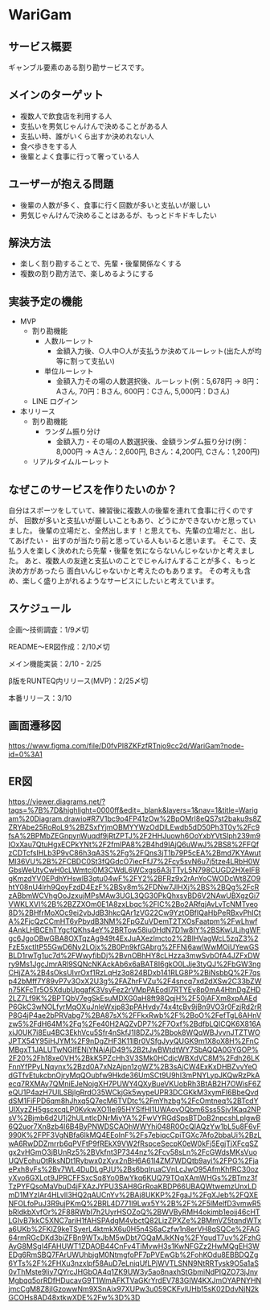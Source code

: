 # WariGam

## サービス概要

ギャンブル要素のある割り勘サービスです。

## メインのターゲット

- 複数人で飲食店を利用する人
- 支払いを男気じゃんけんで決めることがある人
- 支払い時、誰がいくら出すか決めれない人
- 食べ歩きをする人
- 後輩とよく食事に行って奢っている人

## ユーザーが抱える問題

- 後輩の人数が多く、食事に行く回数が多いと支払いが厳しい
- 男気じゃんけんで決めることはあるが、もっとドキドキしたい

## 解決方法

- 楽しく割り勘することで、先輩・後輩関係なくする
- 複数の割り勘方法で、楽しめるようにする

## 実装予定の機能

- MVP
  - 割り勘機能
    - 人数ルーレット
      - 金額入力後、○人中○人が支払うか決めてルーレット(出た人が均等に割って支払い)
    - 単位ルーレット
      - 金額入力その場の人数選択後、ルーレット(例：5,678円 → 8円：Aさん, 70円：Bさん, 600円：Cさん, 5,000円：Dさん)
  - LINE ログイン
- 本リリース
  - 割り勘機能
    - ランダム振り分け
      - 金額入力・その場の人数選択後、金額ランダム振り分け(例：8,000円 → Aさん：2,600円, Bさん：4,200円, Cさん：1,200円)
  - リアルタイムルーレット

## なぜこのサービスを作りたいのか？

自分はスポーツをしていて、練習後に複数人の後輩を連れて食事に行くのですが、
回数が多いと支払いが厳しいこともあり、どうにかできないかと思っていました。
後輩の立場だと、全然出します！と思えても、先輩の立場だと、出してあげたい・
出すのが当たり前と思っている人もいると思います。
そこで、支払う人を楽しく決めれたら先輩・後輩を気にならないんじゃないかと考えました。
あと、複数人の友達と支払いのことでじゃんけんすることが多く、もっと決め方があったら
面白いんじゃないかと考えたのもあります。
その考えも含め、楽しく盛り上がれるようなサービスにしたいと考えています。

## スケジュール

企画〜技術調査：1/9〆切

README〜ER図作成：2/10〆切

メイン機能実装：2/10 - 2/25

β版をRUNTEQ内リリース(MVP)：2/25〆切

本番リリース：3/10

## 画面遷移図
https://www.figma.com/file/D0fvPI8ZKFzfRTnjo9cc2d/WariGam?node-id=0%3A1

## ER図
https://viewer.diagrams.net/?tags=%7B%7D&highlight=0000ff&edit=_blank&layers=1&nav=1&title=Warigam%20Diagram.drawio#R7V1bc9o4FP41zOw%2BpOMrl8eQS7st2baku9s8ZZRYAbe25RoRoL9%2BZSxfYjmOBMYYWzOdDlLEwdb5dD50Ph3T0y%2Fc9fsA%2BPMbZEGnpynWuqdf9jRtZPTJ%2F2HHJuowh6OoYxbYVtSlph239m9IOxXau7QtuHgxECPkYNt%2F2fmIPA8%2B4hd9IAjQ6uWwJ%2BS8%2FFQfzCDTcfsIHLb3P9vC86h3qA3S%2Fg%2FQns3jT1b79P5cEA%2Bmd7KYAwutMl36VU%2B%2FCBDC0St3fQGdcO7iecFfJ7%2Fcy5svN6u7j5tze4LRbH0WGbsWeUtyCwH0cLWmtcj0M3CWdL6WCxgs6A3jTTyL5N798CUGD2HXeIFBgKmzdYV0EPdhYHswIB3qtu04wF%2FY2%2BFRz9x2rAnYoCWODcWt8ZO9htY08nU4lrh9QoyFzdD4EzF%2BSy8m%2FDNw7JlHXj%2BS%2BQg%2FcRzABbmWCVhgOoJzxujMPsMAw3UGL3QG30PkQhxsyBD6V2NAwUBXgzGi7VWKLXVI%2B%2BZZXOm0E1A8zxLbqc%2FIC%2Bo2ARfqjAvLvTcNMTyeo8D%2BHfrMoXOc9ei2vbJdB3hkcQAr1zVG22Cw9YztOBfIQaHbPeRBxvPhICtA%2FjcQzCCmHT6yPbydB3NM%2FpGZuVDemT2TXOsFaatpm%2FwLhwf4AnkLHBCEhTYgcfQKhs4eY%2BRTow58iu0HdN7D1w8IY%2BSKwULjhgWFgc6JgoOBwGBA8OXTqzAg949t4ExJuAXezImcto2%2BIHVagWcL5zqZ3%2FzE5xctItP55GwD6Ny2LOjx%2B0Pn9kfGAbrg%2FFNj6awIWwMOiUYewGSBLD1rwTg1uc7d%2FWwyfibDj%2BvnOBhHY8cLHzza3mwSvbOfA4JZFxDWry9Ms1JgcJmrARl9SQNcNKAckAb6x6aBAT8I6gkO0LJje3tyQJ%2FbGW3ngCHjZA%2B4sOksUIvrOxf1RzLqHz3q824BDxb141RLG8P%2BiNsbbQ%2F7qsp42bMff7Y89vP7v3OxX2U3g%2FAZhrFVZu%2F4sncq7xd2dXSw2C33bZWn75KFcTr5O5XdubUpgafK3VsyFez2rVMpPAEodI7RTYEv8p0mA4HtnDgZHD2LZ7Lf9K%2BPTQbV7egSkEsuMDXG0aH8ft98QqjH%2F50jAFXm8xpAAEdP6GkC3wNOLfyrMqOXuJnleWxjp83pPAHvdy74x4tcBv9jBn9VO3r0FzjRd2rRP8G4jP4ae2bPRVabg7%2BA87sX%2FFkxRwb%2F%2BoO%2FefTgL6AHnVzw5%2FdH64M%2Fq%2Fe40H2AQZvDP7%2F7Oxf%2BdfbLQICQK6X816AxiJ0UK7i8Eu4BC3EkhVcu5Sfr4nSkfJ1l8DZJ%2Bbok8WQqWBJvvnJTZTWOJPTX54Y95iHJYM%2F9nDgZHF3K11lBr0VSfgJyyQUGK9m1X8oX8H%2FnCMBgxT1JALUTwNGlfENjYNAiAjD49%2B2tJwBWtdtWY7SbAQQA0GYGOP%2F20%2Fh18xe0VH%2BkK5PZcHh3V3SMk0HCdjcWBXdVC8M%2Fdh26LKFnnYfPPyLNqynx%2Bzd0A7xNzAjpn1zgWZ%2B3sAjCW4ExKxDHBZvvYeOdGTfvEtukcbnOjryMqQOubfw9Hkde36UmSCt9U9hI3mPNYLypJKQwRzPkAecq7RXMAy7QMniEJeNojgXH7PUWY4QXyBueVKUobRh3BtAB2H7OWisF6ZeQU1P4azH7UILSBjlgRrdO35WCkjGk5wypeUPR3DCGKkM3xymFI6BbeQvddSM1FiFPD6qm8hJhxq5Q7ecM6TVDtc%2FmYhzbg%2FcOmtneq%2BTcdYUlXyzZH5gscxcqLP0KvkwXO1Iej95HYSlfHI1UWAovOQbm6Sss5Sjv1Kaq2NPsV%2Bjmb6d2U1j2hULntlcDNrMiyYA%2FwVYRGdSpsBTDoB2npcshLplgwB6Q2uor7Xn8zb4I6B4ByPNWDSCAOhWWYhi048R0OcQlAQzYw1bL5u8F6vF990K%2FPF3VgNBfa6lkMQ4EEoInF%2Fs7ebiqcCpiTGXc7Afo2bbaUi%2BzLwA6RwDDZmrrb6qPVFtP9fREkX9VW2fRspceSecpK0eW0kFj5EgjTjXFcqSZgx2vHGmO3jBUnRz5%2BVkfnt3P7344nz%2Fcv58sLn%2FcGWdsMKsVuoUQVEohuOtRksNDt1Rybwx0zXyx2nBH6A61l4ZM7WDQtb9ayi%2FPG%2FjaePxh8vFs%2Bv7WL4DuDLgPJU%2Bs6bqIruaCVnLcJwO95AfmKhfRC30ozyXvo6GXLot9JPRCFFSxcSq8Yo0BwYkq6KUQ79TOqXAmWHGs%2BTmz3fTzPYFQsoMaVbuD4jFXAzJYPU3SAH8GrRoaKBDP66UBAQWtwemzUnxLDmD1MYzIAr4HLvlI3HQ2qAUCnYv%2BAj8UKKP%2FgaJ%2FgXJeb%2FQXENFOLfoPuJ3R9ujPKmQ%2BRL4D771l9Lwx5Y%2B%2F%2F5lMelfD3vmwR5bRldkbXvfOr%2F88RWbI7h2UyrHSOZoQ%2BWVByRMH4okimb1eoij46cHTLGIvB7kkC5XNC7ariH1fAHSPAdgM4vbctQ82LizZPXZe%2BMmVZ5tqndWTxa6UKb%2FKlZ9keTSyerL4ktmkX6u0H5n4S6aCzfw1n8erVH8qSQCe%2FAG64rmRGcDKd3biZFBn9WTxJbM5wDbt7GQaMJkKNg%2FYqudT7uv%2FzhGAyG8MSgI4FAHUWT1ZDAOB44CnFv4TiMvwH3s1KwNFGZz2HwMQgEH3WEDg6RmSBQ7FArUWUhbjgM0NtmgfoPF7pPVEwGb%2FohKOdu8EBBDQZg6YTs%2F%2FHXu3nzxlpf58AuD7eLniqUfLPjWVTLSNN9NtRRTysk9O5a1aS0vThMste9liy7QYrcJHGbOA4q1ZK9UW3y5ao8naxhStGbmiNdPIQZO73jJnyMgbqq5orRDfHDucavG9T1WmAFKTVaGKrYrdEV783GIW4KXJmOYAPNYHNjmcCgM8Z8jIGzowwNm9XSnAix97XUPw3u059CKFylUHb15sK02DdvNjN2kGCOHs8AD48xtkwXDE%2Fw%3D%3D
